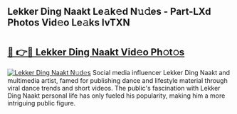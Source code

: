 ## Lekker Ding Naakt Le𝚊k𝚎d N𝚞𝚍es - Part-LXd Photos Vid𝚎o Le𝚊ks lvTXN

# <h2><a href="http://fb4pbiz.evod.top/?m=Lekker+Ding+Naakt">🔗 👉🔴 Lekker Ding Naakt Vid𝚎o Ph𝚘t𝚘s</a></h2>

[![Lekker Ding Naakt N𝚞d𝚎s](https://i.imgur.com/8V9OHl7.gif)](http://fb4pbiz.evod.top/?m=Lekker+Ding+Naakt)
Social media influencer Lekker Ding Naakt and multimedia artist, famed for publishing dance and lifestyle material through viral dance trends and short videos. The public's fascination with Lekker Ding Naakt personal life has only fueled his popularity, making him a more intriguing public figure. 
